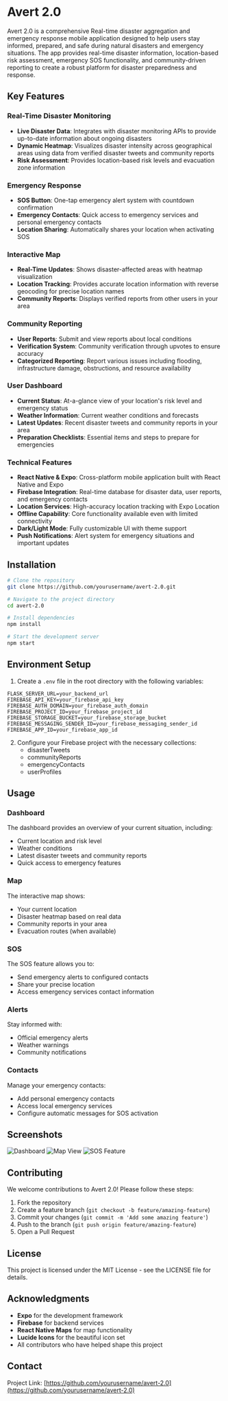 # Avert 2.0

Avert 2.0 is a comprehensive Real-time disaster aggregation and emergency response mobile application designed to help users stay informed, prepared, and safe during natural disasters and emergency situations. The app provides real-time disaster information, location-based risk assessment, emergency SOS functionality, and community-driven reporting to create a robust platform for disaster preparedness and response.

## Key Features

### Real-Time Disaster Monitoring
- **Live Disaster Data**: Integrates with disaster monitoring APIs to provide up-to-date information about ongoing disasters
- **Dynamic Heatmap**: Visualizes disaster intensity across geographical areas using data from verified disaster tweets and community reports
- **Risk Assessment**: Provides location-based risk levels and evacuation zone information

### Emergency Response
- **SOS Button**: One-tap emergency alert system with countdown confirmation
- **Emergency Contacts**: Quick access to emergency services and personal emergency contacts
- **Location Sharing**: Automatically shares your location when activating SOS

### Interactive Map
- **Real-Time Updates**: Shows disaster-affected areas with heatmap visualization
- **Location Tracking**: Provides accurate location information with reverse geocoding for precise location names
- **Community Reports**: Displays verified reports from other users in your area

### Community Reporting
- **User Reports**: Submit and view reports about local conditions
- **Verification System**: Community verification through upvotes to ensure accuracy
- **Categorized Reporting**: Report various issues including flooding, infrastructure damage, obstructions, and resource availability

### User Dashboard
- **Current Status**: At-a-glance view of your location's risk level and emergency status
- **Weather Information**: Current weather conditions and forecasts
- **Latest Updates**: Recent disaster tweets and community reports in your area
- **Preparation Checklists**: Essential items and steps to prepare for emergencies

### Technical Features
- **React Native & Expo**: Cross-platform mobile application built with React Native and Expo
- **Firebase Integration**: Real-time database for disaster data, user reports, and emergency contacts
- **Location Services**: High-accuracy location tracking with Expo Location
- **Offline Capability**: Core functionality available even with limited connectivity
- **Dark/Light Mode**: Fully customizable UI with theme support
- **Push Notifications**: Alert system for emergency situations and important updates

## Installation

```bash
# Clone the repository
git clone https://github.com/yourusername/avert-2.0.git

# Navigate to the project directory
cd avert-2.0

# Install dependencies
npm install

# Start the development server
npm start
```

## Environment Setup

1. Create a `.env` file in the root directory with the following variables:

```
FLASK_SERVER_URL=your_backend_url
FIREBASE_API_KEY=your_firebase_api_key
FIREBASE_AUTH_DOMAIN=your_firebase_auth_domain
FIREBASE_PROJECT_ID=your_firebase_project_id
FIREBASE_STORAGE_BUCKET=your_firebase_storage_bucket
FIREBASE_MESSAGING_SENDER_ID=your_firebase_messaging_sender_id
FIREBASE_APP_ID=your_firebase_app_id
```

2. Configure your Firebase project with the necessary collections:
   - disasterTweets
   - communityReports
   - emergencyContacts
   - userProfiles

## Usage

### Dashboard
The dashboard provides an overview of your current situation, including:
- Current location and risk level
- Weather conditions
- Latest disaster tweets and community reports
- Quick access to emergency features

### Map
The interactive map shows:
- Your current location
- Disaster heatmap based on real data
- Community reports in your area
- Evacuation routes (when available)

### SOS
The SOS feature allows you to:
- Send emergency alerts to configured contacts
- Share your precise location
- Access emergency services contact information

### Alerts
Stay informed with:
- Official emergency alerts
- Weather warnings
- Community notifications

### Contacts
Manage your emergency contacts:
- Add personal emergency contacts
- Access local emergency services
- Configure automatic messages for SOS activation

## Screenshots

![Dashboard](https://via.placeholder.com/250x500)
![Map View](https://via.placeholder.com/250x500)
![SOS Feature](https://via.placeholder.com/250x500)

## Contributing

We welcome contributions to Avert 2.0! Please follow these steps:

1. Fork the repository
2. Create a feature branch (`git checkout -b feature/amazing-feature`)
3. Commit your changes (`git commit -m 'Add some amazing feature'`)
4. Push to the branch (`git push origin feature/amazing-feature`)
5. Open a Pull Request

## License

This project is licensed under the MIT License - see the LICENSE file for details.

## Acknowledgments

- **Expo** for the development framework
- **Firebase** for backend services
- **React Native Maps** for map functionality
- **Lucide Icons** for the beautiful icon set
- All contributors who have helped shape this project

## Contact

Project Link: [https://github.com/yourusername/avert-2.0](https://github.com/yourusername/avert-2.0)
